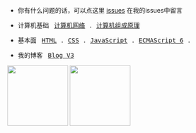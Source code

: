 - 你有什么问题的话，可以点这里 [issues](https://github.com/yayxs/issues) 在我的issues中留言
- <p align="left">
  <span>计算机基础&nbsp;&nbsp;</span>
  <samp>
    <a href="https://github.com/yayxs/computer-network-learn" target="_blank">计算机网络</a> .
    <a href="https://github.com/yayxs/computer-organization-learn" target="_blank">计算机组成原理</a>
  </samp>
</p>

- <p align="left">
  <span>基本面&nbsp;&nbsp;</span>
  <samp>
    <a href="https://github.com/yayxs/html-learn" target="_blank">HTML</a> .
    <a href="https://github.com/yayxs/css-learn" target="_blank">CSS</a> .
    <a href="https://github.com/yayxs/javascript-learn" target="_blank">JavaScript</a> .
    <a href="https://github.com/yayxs/es6-learn" target="_blank">ECMAScript 6</a> .
    
  </samp>
</p>

- <p align="left">
  <span>我的博客&nbsp;&nbsp;</span>
  <samp>
    <a href="https://github.com/yayxs/blog" target="_blank">Blog V3</a> 
  </samp>
</p>


<img align="" height="137px" src="https://github-readme-stats.vercel.app/api?username=yayxs&hide_title=true&hide_border=true&show_icons=true&include_all_commits=true&line_height=21&bg_color=0,EC6C6C,FFD479,FFFC79,73FA79&theme=graywhite&locale=cn" />
<img align="" height="137px" src="https://github-readme-stats.vercel.app/api/top-langs/?username=yayxs&hide_title=true&hide_border=true&layout=compact&bg_color=0,73FA79,73FDFF,D783FF&theme=graywhite&locale=cn" />


